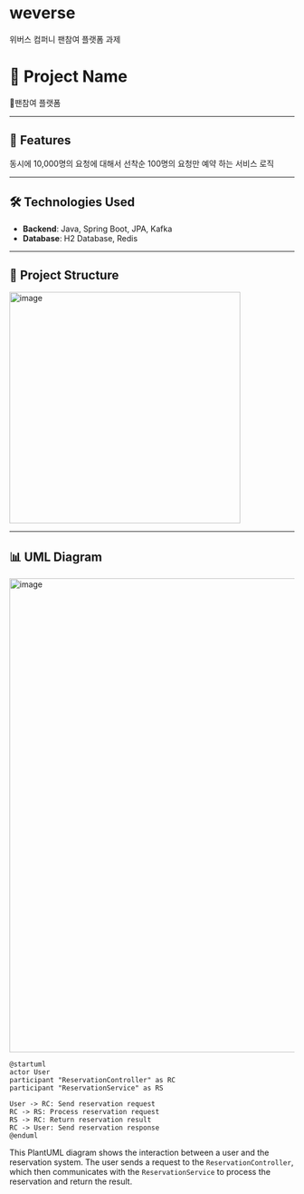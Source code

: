 # weverse
위버스 컴퍼니 팬참여 플랫폼 과제

# 📌 Project Name
팬참여 플랫폼 

---

## 🌟 Features

 동시에  10,000명의 요청에 대해서 선착순 100명의 요청만 예약 하는 서비스 로직


---

## 🛠️ Technologies Used
- **Backend**: Java, Spring Boot, JPA, Kafka
- **Database**: H2 Database, Redis
---


## 📂 Project Structure

<img width="408" alt="image" src="https://github.com/user-attachments/assets/5a58d311-9dde-4640-b1e0-6a8705cfbbdf">


---

## 📊 UML Diagram
<img width="836" alt="image" src="https://github.com/user-attachments/assets/a4d8edd5-cd08-468c-a137-58abec239269">

```plantuml
@startuml
actor User
participant "ReservationController" as RC
participant "ReservationService" as RS

User -> RC: Send reservation request
RC -> RS: Process reservation request
RS -> RC: Return reservation result
RC -> User: Send reservation response
@enduml
```

This PlantUML diagram shows the interaction between a user and the reservation system. The user sends a request to the `ReservationController`, which then communicates with the `ReservationService` to process the reservation and return the result.












